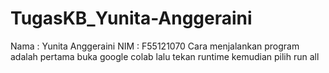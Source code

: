 # TugasKB_Yunita-Anggeraini
Nama : Yunita Anggeraini
NIM : F55121070
Cara menjalankan program adalah pertama buka google colab lalu tekan runtime kemudian pilih run all
